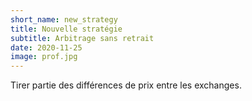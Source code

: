 ```yaml
---
short_name: new_strategy
title: Nouvelle stratégie
subtitle: Arbitrage sans retrait
date: 2020-11-25
image: prof.jpg
---
```

Tirer partie des différences de prix entre les exchanges.